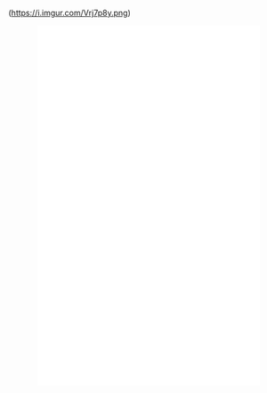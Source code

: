 (https://i.imgur.com/Vrj7p8y.png)

<p align="center">
  <img align="center" src="/github-metrics.svg" alt="Metrics" width="400">
</p
